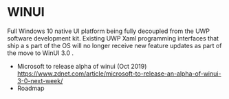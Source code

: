 # WINUI

Full Windows 10 native UI platform being fully decoupled from the UWP software development kit.  Existing UWP Xaml programming interfaces that ship a s part of the OS will no longer receive new feature updates as part of the move to WinUI 3.0 .

* Microsoft to release alpha of winui (Oct 2019) https://www.zdnet.com/article/microsoft-to-release-an-alpha-of-winui-3-0-next-week/
* Roadmap


